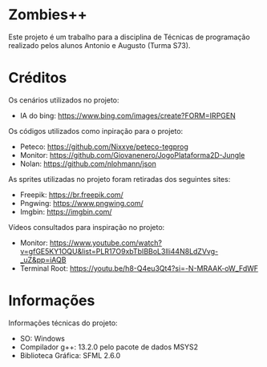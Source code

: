 # Zombies++
Este projeto é um trabalho para a disciplina de Técnicas de programação realizado pelos alunos Antonio e Augusto (Turma S73).

# Créditos
Os cenários utilizados no projeto:
  - IA do bing: https://www.bing.com/images/create?FORM=IRPGEN

Os códigos utilizados como inpiração para o projeto:
  - Peteco: https://github.com/Nixxye/peteco-tegprog
  - Monitor: https://github.com/Giovanenero/JogoPlataforma2D-Jungle
  - Nolan: https://github.com/nlohmann/json

As sprites utilizadas no projeto foram retiradas dos seguintes sites: 
  - Freepik: https://br.freepik.com/
  - Pngwing: https://www.pngwing.com/
  - Imgbin: https://imgbin.com/

Vídeos consultados para inspiração no projeto:
  - Monitor: https://www.youtube.com/watch?v=gfGE5KY1OQU&list=PLR17O9xbTbIBBoL3lli44N8LdZVvg-_uZ&pp=iAQB
  - Terminal Root: https://youtu.be/h8-Q4eu3Qt4?si=-N-MRAAK-oW_FdWF

# Informações
Informações técnicas do projeto:
  - SO: Windows
  - Compilador g++: 13.2.0 pelo pacote de dados MSYS2
  - Biblioteca Gráfica: SFML 2.6.0
